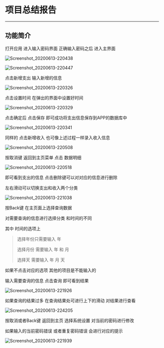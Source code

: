 # 项目总结报告

---

## 功能简介

打开应用  进入输入密码界面 正确输入密码之后 进入主界面

![Screenshot_20200613-220438](报告_images/Screenshot_20200613-220438.jpg)



![Screenshot_20200613-220447](报告_images/Screenshot_20200613-220447.jpg)



点击新增支出 输入新增的信息

![Screenshot_20200613-220326](报告_images/Screenshot_20200613-220326.jpg)

点击设置时间 在弹出的界面中设置好时间

![Screenshot_20200613-220329](报告_images/Screenshot_20200613-220329.jpg)

点击确定后 点击保存 即可成功将支出信息保存到APP的数据库中

![Screenshot_20200613-220341](报告_images/Screenshot_20200613-220341.jpg)

同样的 点击新增收入 也可像上述过程一样录入收入信息

![Screenshot_20200613-220508](报告_images/Screenshot_20200613-220508.jpg)

按取消键 返回到主页菜单 点击 数据明细

![Screenshot_20200613-220518](报告_images/Screenshot_20200613-220518.jpg)

即可看到支出的信息 点击删除键可以对对应的信息进行删除

左右滑动可以切换支出和收入两个分类

![Screenshot_20200613-221038](报告_images/Screenshot_20200613-221038.jpg)

按Back键 在主页面上选择查询数据

对需要查询的信息进行选择分类 和时间的不同 

其中 时间的选项上 

> 选择年份只需要输入 年
>
> 选择月份 需要输入 年 和 月
>
> 选择天 需要输入 年 月 天

如果不点击对应的选项 其他的项目是不能输入的

输入需要查询的信息 点击查询 即可看到结果

![Screenshot_20200613-221926](报告_images/Screenshot_20200613-221926.jpg)

如果查询的结果过多 在查询结果处可进行上下的滑动 对结果进行查看

![Screenshot_20200613-224205](报告_images/Screenshot_20200613-224205.jpg)

按取消或者Back键 返回到主页 选择系统设置 对当前的密码进行修改

如果输入的当前密码错误 或者重复密码错误 会进行对应的提示

![Screenshot_20200613-221939](报告_images/Screenshot_20200613-221939.jpg)